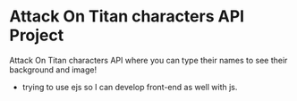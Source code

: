 # Attack On Titan characters API Project
Attack On Titan characters API where you can type their names to see their background and image!
- trying to use ejs so I can develop front-end as well with js. 
